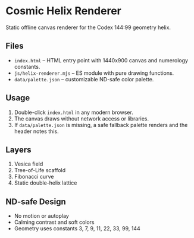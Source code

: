 # Cosmic Helix Renderer

Static offline canvas renderer for the Codex 144:99 geometry helix.

## Files
- `index.html` – HTML entry point with 1440x900 canvas and numerology constants.
- `js/helix-renderer.mjs` – ES module with pure drawing functions.
- `data/palette.json` – customizable ND-safe color palette.

## Usage
1. Double-click `index.html` in any modern browser.
2. The canvas draws without network access or libraries.
3. If `data/palette.json` is missing, a safe fallback palette renders and the header notes this.

## Layers
1. Vesica field
2. Tree-of-Life scaffold
3. Fibonacci curve
4. Static double-helix lattice

## ND-safe Design
- No motion or autoplay
- Calming contrast and soft colors
- Geometry uses constants 3, 7, 9, 11, 22, 33, 99, 144
